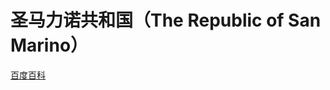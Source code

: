 # 圣马力诺共和国（The Republic of San Marino）

[百度百科](https://baike.baidu.com/item/%E5%9C%A3%E9%A9%AC%E5%8A%9B%E8%AF%BA/421453)